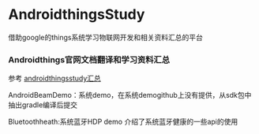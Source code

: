 # AndroidthingsStudy
借助google的things系统学习物联网开发和相关资料汇总的平台

### Androidthings官网文档翻译和学习资料汇总
参考 [androidthingsstudy汇总](https://www.gitbook.com/book/appledong/android-things/details)

AndroidBeamDemo：系统demo，在系统demogithub上没有提供，从sdk包中抽出gradle编译后提交

Bluetoothheath:系统蓝牙HDP demo 介绍了系统蓝牙健康的一些api的使用
